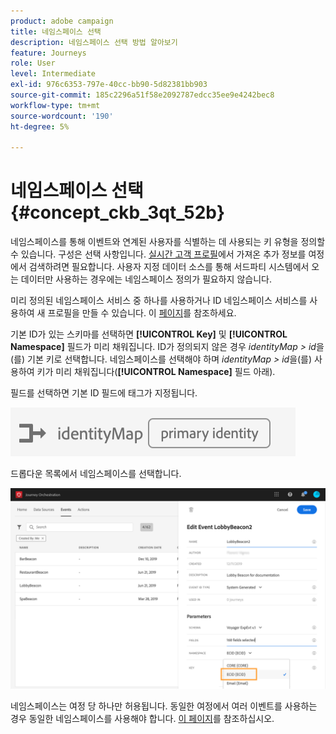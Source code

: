 ```yaml
---
product: adobe campaign
title: 네임스페이스 선택
description: 네임스페이스 선택 방법 알아보기
feature: Journeys
role: User
level: Intermediate
exl-id: 976c6353-797e-40cc-bb90-5d82381bb903
source-git-commit: 185c2296a51f58e2092787edcc35ee9e4242bec8
workflow-type: tm+mt
source-wordcount: '190'
ht-degree: 5%

---
```


# 네임스페이스 선택 {#concept_ckb_3qt_52b}

네임스페이스를 통해 이벤트와 연계된 사용자를 식별하는 데 사용되는 키 유형을 정의할 수 있습니다. 구성은 선택 사항입니다. [실시간 고객 프로필](https://experienceleague.adobe.com/docs/experience-platform/profile/home.html?lang=ko)에서 가져온 추가 정보를 여정에서 검색하려면 필요합니다. 사용자 지정 데이터 소스를 통해 서드파티 시스템에서 오는 데이터만 사용하는 경우에는 네임스페이스 정의가 필요하지 않습니다.

미리 정의된 네임스페이스 서비스 중 하나를 사용하거나 ID 네임스페이스 서비스를 사용하여 새 프로필을 만들 수 있습니다. 이 [페이지](https://experienceleague.adobe.com/docs/experience-platform/identity/home.html?lang=ko-KR)를 참조하세요.

기본 ID가 있는 스키마를 선택하면 **[!UICONTROL Key]** 및 **[!UICONTROL Namespace]** 필드가 미리 채워집니다. ID가 정의되지 않은 경우 _identityMap > id_&#x200B;을(를) 기본 키로 선택합니다. 네임스페이스를 선택해야 하며 _identityMap > id_&#x200B;을(를) 사용하여 키가 미리 채워집니다(**[!UICONTROL Namespace]** 필드 아래).

필드를 선택하면 기본 ID 필드에 태그가 지정됩니다.

![](../assets/primary-identity.png)


드롭다운 목록에서 네임스페이스를 선택합니다.

![](../assets/journey17.png)

네임스페이스는 여정 당 하나만 허용됩니다. 동일한 여정에서 여러 이벤트를 사용하는 경우 동일한 네임스페이스를 사용해야 합니다. [이 페이지](../building-journeys/journey.md)를 참조하십시오.
